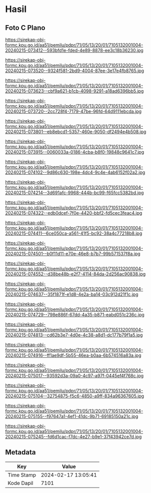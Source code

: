 # Hasil

## Foto C Plano

https://sirekap-obj-formc.kpu.go.id/aa51/pemilu/pdpr/71/05/13/20/01/7105132001004-20240215-073412--593bfd1e-fded-4e89-8878-ee3c18b36230.jpg

https://sirekap-obj-formc.kpu.go.id/aa51/pemilu/pdpr/71/05/13/20/01/7105132001004-20240215-073520--9324f581-2bd9-4004-87ee-3e17e4fb8765.jpg

https://sirekap-obj-formc.kpu.go.id/aa51/pemilu/pdpr/71/05/13/20/01/7105132001004-20240215-073623--cbf9a621-b1cb-4098-9291-a18ad6396bb5.jpg

https://sirekap-obj-formc.kpu.go.id/aa51/pemilu/pdpr/71/05/13/20/01/7105132001004-20240215-073720--2cc728f4-7179-47be-96fd-64d9111ebcda.jpg

https://sirekap-obj-formc.kpu.go.id/aa51/pemilu/pdpr/71/05/13/20/01/7105132001004-20240215-073801--eb8ebcd1-5357-460e-9050-df2494e4b508.jpg

https://sirekap-obj-formc.kpu.go.id/aa51/pemilu/pdpr/71/05/13/20/01/7105132001004-20240215-073915--0060033a-0186-4cba-b8f0-19848c9641c7.jpg

https://sirekap-obj-formc.kpu.go.id/aa51/pemilu/pdpr/71/05/13/20/01/7105132001004-20240215-074102--9d86c630-198e-4dc4-9c4e-4ab6152f02a2.jpg

https://sirekap-obj-formc.kpu.go.id/aa51/pemilu/pdpr/71/05/13/20/01/7105132001004-20240215-074214--3d691afc-9968-444b-bc99-f65fcc5382bd.jpg

https://sirekap-obj-formc.kpu.go.id/aa51/pemilu/pdpr/71/05/13/20/01/7105132001004-20240215-074322--edb0dcef-7f0e-4420-bbf2-fd5cec3feac4.jpg

https://sirekap-obj-formc.kpu.go.id/aa51/pemilu/pdpr/71/05/13/20/01/7105132001004-20240215-074411--6ce050ca-a561-41f5-bc92-38a4c77218b8.jpg

https://sirekap-obj-formc.kpu.go.id/aa51/pemilu/pdpr/71/05/13/20/01/7105132001004-20240215-074501--b0f11d11-e70e-46e8-b7b7-99b571537f8a.jpg

https://sirekap-obj-formc.kpu.go.id/aa51/pemilu/pdpr/71/05/13/20/01/7105132001004-20240215-074552--d38be48b-e2f7-4114-84da-2d256ac90838.jpg

https://sirekap-obj-formc.kpu.go.id/aa51/pemilu/pdpr/71/05/13/20/01/7105132001004-20240215-074637--35f1871f-e1d8-4e2a-ba14-03c912d21f1c.jpg

https://sirekap-obj-formc.kpu.go.id/aa51/pemilu/pdpr/71/05/13/20/01/7105132001004-20240215-074729--798e886f-67dd-4a35-b871-eabd051c236c.jpg

https://sirekap-obj-formc.kpu.go.id/aa51/pemilu/pdpr/71/05/13/20/01/7105132001004-20240215-074813--cd62b3e7-4d0e-4c38-a8d1-dc177b79f1a5.jpg

https://sirekap-obj-formc.kpu.go.id/aa51/pemilu/pdpr/71/05/13/20/01/7105132001004-20240215-074916--ff1ae9df-5b55-46ea-b0aa-6b574516a83a.jpg

https://sirekap-obj-formc.kpu.go.id/aa51/pemilu/pdpr/71/05/13/20/01/7105132001004-20240215-075017--93592d3a-09a0-4c97-a97f-0445ef4f768c.jpg

https://sirekap-obj-formc.kpu.go.id/aa51/pemilu/pdpr/71/05/13/20/01/7105132001004-20240215-075104--32754875-f5c6-4850-a9ff-834a96367605.jpg

https://sirekap-obj-formc.kpu.go.id/aa51/pemilu/pdpr/71/05/13/20/01/7105132001004-20240215-075155--f97647a1-4ef1-41dc-9b71-69185150a21c.jpg

https://sirekap-obj-formc.kpu.go.id/aa51/pemilu/pdpr/71/05/13/20/01/7105132001004-20240215-075245--fd6d1cac-f7dc-4e27-b9e1-37f43942ce7d.jpg


## Metadata

| Key        | Value               |
| ---------- | ------------------- |
| Time Stamp | 2024-02-17 13:05:41 |
| Kode Dapil | 7101                |



